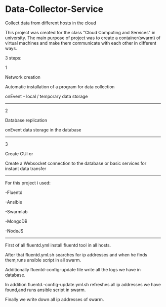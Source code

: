 # Data-Collector-Service
Collect data from different hosts in the cloud

This project was created for the class "Cloud Computing and Services" in university.
The main purpose of project was to create a container(swarm) of virtual machines and make them communicate with each other in different ways.

3 steps:


1

Network creation

Automatic installation of a program for data collection

onEvent - local / temporary data storage

----------------------------------------------------------

2

Database replication

onEvent data storage in the database

----------------------------------------------------------

3

Create GUI or

Create a Websocket connection to the database or basic services for instant data transfer

-----------------------------------------------------------
For this project i used:

-Fluentd

-Ansible

-Swarmlab

-MongoDB

-NodeJS

----------------------------------------------------------
First of all fluentd.yml install fluentd tool in all hosts.

After that fluentd.yml.sh searches for ip addresses and when he finds them,runs ansible script in all swarm.

Additionally fluentd-config-update file write all the logs we have in database.

In addition fluentd.-config-update.yml.sh refreshes all ip addresses we have found,and runs ansible script in swarm.

Finally we write down all ip addresses of swarm.


